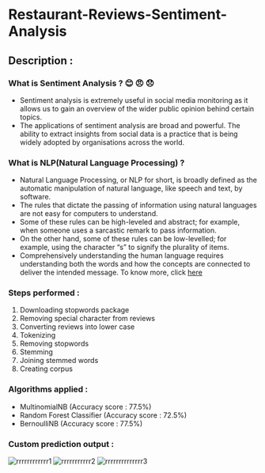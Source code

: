 # Restaurant-Reviews-Sentiment-Analysis

## Description : 

### What is Sentiment Analysis ? 😊 😠 😞
- Sentiment analysis is extremely useful in social media monitoring as it allows us to gain an overview of the wider public opinion behind certain topics.
- The applications of sentiment analysis are broad and powerful. The ability to extract insights from social data is a practice that is being widely adopted by organisations across the world.

### What is NLP(Natural Language Processing) ?
- Natural Language Processing, or NLP for short, is broadly defined as the automatic manipulation of natural language, like speech and text, by software.
- The rules that dictate the passing of information using natural languages are not easy for computers to understand.
- Some of these rules can be high-leveled and abstract; for example, when someone uses a sarcastic remark to pass information.
- On the other hand, some of these rules can be low-levelled; for example, using the character “s” to signify the plurality of items.
- Comprehensively understanding the human language requires understanding both the words and how the concepts are connected to deliver the intended message.
 To know more, click [here](https://towardsdatascience.com/your-guide-to-natural-language-processing-nlp-48ea2511f6e1)

### Steps performed :
1. Downloading stopwords package
2. Removing special character from reviews 
3. Converting reviews into lower case 
4. Tokenizing 
5. Removing stopwords
6. Stemming 
7. Joining stemmed words 
8. Creating corpus 

### Algorithms applied :
  * MultinomialNB (Accuracy score : 77.5%)
  * Random Forest Classifier (Accuracy score : 72.5%)
  * BernoulliNB (Accuracy score : 77.5%)
  
### Custom prediction output :
![rrrrrrrrrrrr1](https://user-images.githubusercontent.com/64924874/87161162-bb0f6580-c2e1-11ea-8c97-758f9ecaef91.png)
![rrrrrrrrrrr2](https://user-images.githubusercontent.com/64924874/87161170-bfd41980-c2e1-11ea-939f-a8ad2465bff9.png)
![rrrrrrrrrrrrrr3](https://user-images.githubusercontent.com/64924874/87161178-c2367380-c2e1-11ea-874d-09c4907510cb.png)
